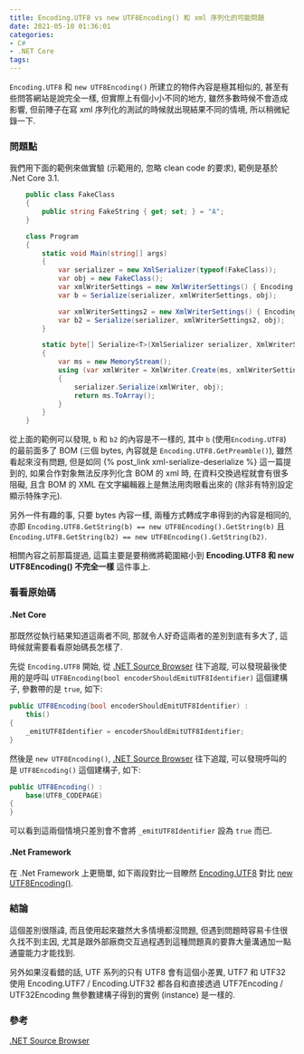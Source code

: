 ```yaml
---
title: Encoding.UTF8 vs new UTF8Encoding() 和 xml 序列化的可能問題
date: 2021-05-10 01:36:01
categories:
- C#
- .NET Core
tags:
---
```


`Encoding.UTF8` 和 `new UTF8Encoding()` 所建立的物件內容是極其相似的, 甚至有些問答網站是說完全一樣, 但實際上有個小小不同的地方, 雖然多數時候不會造成影響, 但前陣子在寫 xml 序列化的測試的時候就出現結果不同的情境, 所以稍微紀錄一下.   

<!--more-->

### 問題點

我們用下面的範例來做實驗 (示範用的, 忽略 clean code 的要求), 範例是基於 .Net Core 3.1.  

``` csharp
    public class FakeClass
    {
        public string FakeString { get; set; } = "A";
    }

    class Program
    {
        static void Main(string[] args)
        {
            var serializer = new XmlSerializer(typeof(FakeClass));
            var obj = new FakeClass();
            var xmlWriterSettings = new XmlWriterSettings() { Encoding = Encoding.UTF8 };
            var b = Serialize(serializer, xmlWriterSettings, obj);

            var xmlWriterSettings2 = new XmlWriterSettings() { Encoding = new UTF8Encoding() };
            var b2 = Serialize(serializer, xmlWriterSettings2, obj);
        }

        static byte[] Serialize<T>(XmlSerializer serializer, XmlWriterSettings xmlWriterSettings, T obj)
        {
            var ms = new MemoryStream();
            using (var xmlWriter = XmlWriter.Create(ms, xmlWriterSettings))
            {
                serializer.Serialize(xmlWriter, obj);
                return ms.ToArray();
            }
        }
    }
```

從上面的範例可以發現, `b` 和 `b2` 的內容是不一樣的, 其中 `b` (使用`Encoding.UTF8`) 的最前面多了 BOM (三個 bytes, 內容就是 `Encoding.UTF8.GetPreamble()`), 雖然看起來沒有問題, 但是如同 {% post_link xml-serialize-deserialize %} 這一篇提到的, 如果合作對象無法反序列化含 BOM 的 xml 時, 在資料交換過程就會有很多阻礙, 且含 BOM 的 XML 在文字編輯器上是無法用肉眼看出來的 (除非有特別設定顯示特殊字元).   

另外一件有趣的事, 只要 bytes 內容一樣, 兩種方式轉成字串得到的內容是相同的, 亦即 `Encoding.UTF8.GetString(b) == new UTF8Encoding().GetString(b)` 且 `Encoding.UTF8.GetString(b2) == new UTF8Encoding().GetString(b2)`.  

相關內容之前那篇提過, 這篇主要是要稍微將範圍縮小到 **Encoding.UTF8 和 new UTF8Encoding() 不完全一樣** 這件事上.  

### 看看原始碼
#### .Net Core
那既然從執行結果知道這兩者不同, 那就令人好奇這兩者的差別到底有多大了, 這時候就需要看看原始碼長怎樣了.  

先從 `Encoding.UTF8` 開始, 從 [.NET Source Browser](https://source.dot.net/#System.Private.CoreLib/Encoding.cs,a10eb90a3d884500) 往下追蹤, 可以發現最後使用的是呼叫  `UTF8Encoding(bool encoderShouldEmitUTF8Identifier)` 這個建構子, 參數帶的是 `true`, 如下:  
``` csharp
public UTF8Encoding(bool encoderShouldEmitUTF8Identifier) :
	this()
{
	_emitUTF8Identifier = encoderShouldEmitUTF8Identifier;
}
```

然後是 `new UTF8Encoding()`, [.NET Source Browser](https://source.dot.net/#System.Private.CoreLib/UTF8Encoding.cs,21efe420a875356a,references) 往下追蹤, 可以發現呼叫的是 `UTF8Encoding()` 這個建構子, 如下:  
``` csharp
public UTF8Encoding() :
	base(UTF8_CODEPAGE)
{
}
```

可以看到這兩個情境只差別會不會將 `_emitUTF8Identifier` 設為 `true` 而已.  

#### .Net Framework
在 .Net Framework 上更簡單, 如下兩段對比一目瞭然
[Encoding.UTF8](https://referencesource.microsoft.com/#mscorlib/system/text/encoding.cs,a10eb90a3d884500) 對比 [new UTF8Encoding()](https://referencesource.microsoft.com/#mscorlib/system/text/utf8encoding.cs,21efe420a875356a,references).  

### 結論
這個差別很隱諱, 而且使用起來雖然大多情境都沒問題, 但遇到問題時容易卡住很久找不到主因, 尤其是跟外部廠商交互過程遇到這種問題真的要靠大量溝通加一點通靈能力才能找到.  

另外如果沒看錯的話, UTF 系列的只有 UTF8 會有這個小差異, UTF7 和 UTF32 使用 Encoding.UTF7 / Encoding.UTF32 都各自和直接透過 UTF7Encoding / UTF32Encoding 無參數建構子得到的實例 (instance) 是一樣的.  

### 參考
[.NET Source Browser](https://source.dot.net/)  